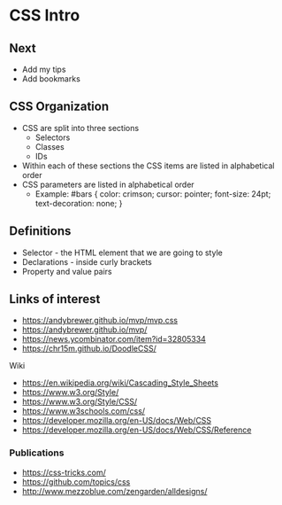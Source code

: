 # CSS Intro

## Next

* Add my tips
* Add bookmarks

## CSS Organization


* CSS are split into three sections
  * Selectors
  * Classes
  * IDs
* Within each of these sections the CSS items are listed in alphabetical order
* CSS parameters are listed in alphabetical order
  * Example: #bars { color: crimson; cursor: pointer; font-size: 24pt; text-decoration: none; }


## Definitions

* Selector - the HTML element that we are going to style
* Declarations - inside curly brackets
* Property and value pairs




## Links of interest

* https://andybrewer.github.io/mvp/mvp.css
* https://andybrewer.github.io/mvp/
* https://news.ycombinator.com/item?id=32805334
* https://chr15m.github.io/DoodleCSS/


Wiki
* https://en.wikipedia.org/wiki/Cascading_Style_Sheets
* https://www.w3.org/Style/
* https://www.w3.org/Style/CSS/
* https://www.w3schools.com/css/
* https://developer.mozilla.org/en-US/docs/Web/CSS
* https://developer.mozilla.org/en-US/docs/Web/CSS/Reference


### Publications

* https://css-tricks.com/
* https://github.com/topics/css
* http://www.mezzoblue.com/zengarden/alldesigns/